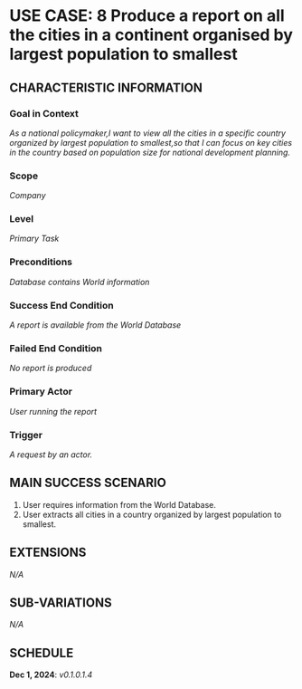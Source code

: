 # USE CASE: 8 Produce a report on all the cities in a continent organised by largest population to smallest

## CHARACTERISTIC INFORMATION

### Goal in Context

*As a national policymaker,I want to view all the cities in a specific country organized by largest population to smallest,so that I can focus on key cities in the country based on population size for national development planning.*

### Scope

*Company*

### Level

*Primary Task*

### Preconditions

*Database contains World information*

### Success End Condition

*A report is available from the World Database*

### Failed End Condition

*No report is produced*

### Primary Actor

*User running the report*

### Trigger

*A request by an actor.*

## MAIN SUCCESS SCENARIO

1. User requires information from the World Database.
2. User extracts all cities in a country organized by largest population to smallest.

## EXTENSIONS

*N/A*

## SUB-VARIATIONS

*N/A*

## SCHEDULE

**Dec 1, 2024**: *v0.1.0.1.4*